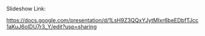 Slideshow Link:

https://docs.google.com/presentation/d/1LsH9Z3QQxYJytMIxr6beEDbfTJcc1aKuJ6oIDU7r3_Y/edit?usp=sharing
